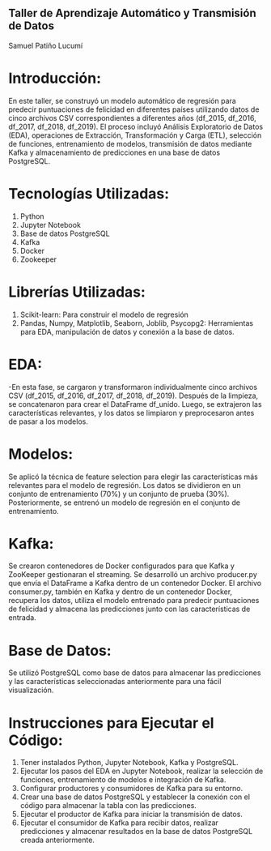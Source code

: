 ## Taller de Aprendizaje Automático y Transmisión de Datos
Samuel Patiño Lucumí

# Introducción:
En este taller, se construyó un modelo automático de regresión para predecir puntuaciones de felicidad en diferentes países utilizando datos de cinco archivos CSV correspondientes a diferentes años (df_2015, df_2016, df_2017, df_2018, df_2019). El proceso incluyó Análisis Exploratorio de Datos (EDA), operaciones de Extracción, Transformación y Carga (ETL), selección de funciones, entrenamiento de modelos, transmisión de datos mediante Kafka y almacenamiento de predicciones en una base de datos PostgreSQL.

# Tecnologías Utilizadas:
1. Python
2. Jupyter Notebook
3. Base de datos PostgreSQL
4. Kafka
5. Docker
6. Zookeeper

# Librerías Utilizadas:
1. Scikit-learn: Para construir el modelo de regresión
2. Pandas, Numpy, Matplotlib, Seaborn, Joblib, Psycopg2: Herramientas para EDA, manipulación de datos y conexión a la base de datos.

# EDA:
-En esta fase, se cargaron y transformaron individualmente cinco archivos CSV (df_2015, df_2016, df_2017, df_2018, df_2019). Después de la limpieza, se concatenaron para crear el DataFrame df_unido. Luego, se extrajeron las características relevantes, y los datos se limpiaron y preprocesaron antes de pasar a los modelos.

# Modelos:
Se aplicó la técnica de feature selection para elegir las características más relevantes para el modelo de regresión. Los datos se dividieron en un conjunto de entrenamiento (70%) y un conjunto de prueba (30%). Posteriormente, se entrenó un modelo de regresión en el conjunto de entrenamiento.

# Kafka:
Se crearon contenedores de Docker configurados para que Kafka y ZooKeeper gestionaran el streaming. Se desarrolló un archivo producer.py que envía el DataFrame a Kafka dentro de un contenedor Docker. El archivo consumer.py, también en Kafka y dentro de un contenedor Docker, recupera los datos, utiliza el modelo entrenado para predecir puntuaciones de felicidad y almacena las predicciones junto con las características de entrada.

# Base de Datos:
Se utilizó PostgreSQL como base de datos para almacenar las predicciones y las características seleccionadas anteriormente para una fácil visualización.

# Instrucciones para Ejecutar el Código:
1. Tener instalados Python, Jupyter Notebook, Kafka y PostgreSQL.
2. Ejecutar los pasos del EDA en Jupyter Notebook, realizar la selección de funciones, entrenamiento de modelos e integración de Kafka.
3. Configurar productores y consumidores de Kafka para su entorno.
4. Crear una base de datos PostgreSQL y establecer la conexión con el código para almacenar la tabla con las predicciones.
5. Ejecutar el productor de Kafka para iniciar la transmisión de datos.
6. Ejecutar el consumidor de Kafka para recibir datos, realizar predicciones y almacenar resultados en la base de datos PostgreSQL creada anteriormente.
